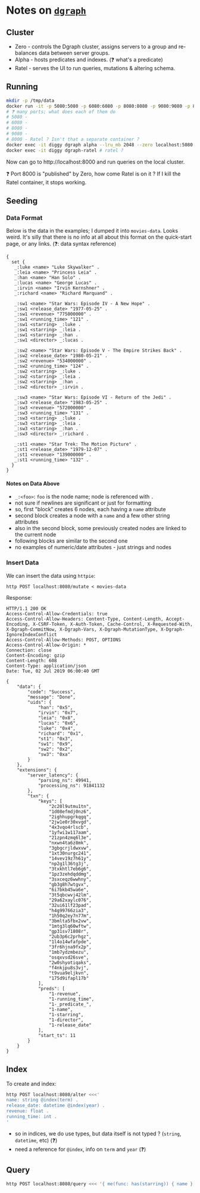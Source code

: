 # Notes on [`dgraph`](https://dgraph.io/)

## Cluster
- Zero - controls the Dgraph cluster, assigns servers to a group and re-balances data between server groups.
- Alpha - hosts predicates and indexes. (❓ what's a predicate)
- Ratel - serves the UI to run queries, mutations & altering schema.

## Running
```sh
mkdir -p /tmp/data
docker run -it -p 5080:5080 -p 6080:6080 -p 8080:8080 -p 9080:9080 -p 8000:8000 -v /tmp/data:/dgraph --name diggy dgraph/dgraph dgraph zero # zero
# ❓ many ports; what does each of them do
# 5080 - 
# 6080 - 
# 8080 -
# 9080 -
# 8000 - Ratel ? Isn't that a separate container ?
docker exec -it diggy dgraph alpha --lru_mb 2048 --zero localhost:5080 # alpha
docker exec -it diggy dgraph-ratel # ratel ?
```
Now can go to http://localhost:8000 and run queries on the local cluster.

❓ Port 8000 is "published" by Zero, how come Ratel is on it ? If I kill the Ratel container, it stops working.

## Seeding

### Data Format

Below is the data in the examples; I dumped it into `movies-data`. Looks weird. It's silly that there is no info at all about this format on the quick-start page, or any links. (❓: data syntax reference) 

```
{
  set {
   _:luke <name> "Luke Skywalker" .
   _:leia <name> "Princess Leia" .
   _:han <name> "Han Solo" .
   _:lucas <name> "George Lucas" .
   _:irvin <name> "Irvin Kernshner" .
   _:richard <name> "Richard Marquand" .

   _:sw1 <name> "Star Wars: Episode IV - A New Hope" .
   _:sw1 <release_date> "1977-05-25" .
   _:sw1 <revenue> "775000000" .
   _:sw1 <running_time> "121" .
   _:sw1 <starring> _:luke .
   _:sw1 <starring> _:leia .
   _:sw1 <starring> _:han .
   _:sw1 <director> _:lucas .

   _:sw2 <name> "Star Wars: Episode V - The Empire Strikes Back" .
   _:sw2 <release_date> "1980-05-21" .
   _:sw2 <revenue> "534000000" .
   _:sw2 <running_time> "124" .
   _:sw2 <starring> _:luke .
   _:sw2 <starring> _:leia .
   _:sw2 <starring> _:han .
   _:sw2 <director> _:irvin .

   _:sw3 <name> "Star Wars: Episode VI - Return of the Jedi" .
   _:sw3 <release_date> "1983-05-25" .
   _:sw3 <revenue> "572000000" .
   _:sw3 <running_time> "131" .
   _:sw3 <starring> _:luke .
   _:sw3 <starring> _:leia .
   _:sw3 <starring> _:han .
   _:sw3 <director> _:richard .

   _:st1 <name> "Star Trek: The Motion Picture" .
   _:st1 <release_date> "1979-12-07" .
   _:st1 <revenue> "139000000" .
   _:st1 <running_time> "132" .
  }
}
```

#### Notes on Data Above

- `_:<foo>`: `foo` is the node name; node is referenced with `.`
- not sure if newlines are significant or just for formatting
- so, first "block" creates 6 nodes, each having a `name` attribute
- second block creates a node with a `name` and a few other string attributes
- also in the second block, some previously created nodes are linked to the current node
- following blocks are similar to the second one
- no examples of numeric/date attributes - just strings and nodes


### Insert Data

We can insert the data using `httpie`:

```
http POST localhost:8080/mutate < movies-data
```

Response:
```
HTTP/1.1 200 OK
Access-Control-Allow-Credentials: true
Access-Control-Allow-Headers: Content-Type, Content-Length, Accept-Encoding, X-CSRF-Token, X-Auth-Token, Cache-Control, X-Requested-With, X-Dgraph-CommitNow, X-Dgraph-Vars, X-Dgraph-MutationType, X-Dgraph-IgnoreIndexConflict
Access-Control-Allow-Methods: POST, OPTIONS
Access-Control-Allow-Origin: *
Connection: close
Content-Encoding: gzip
Content-Length: 608
Content-Type: application/json
Date: Tue, 02 Jul 2019 06:00:40 GMT

{
    "data": {
        "code": "Success", 
        "message": "Done", 
        "uids": {
            "han": "0x5", 
            "irvin": "0x7", 
            "leia": "0x8", 
            "lucas": "0x6", 
            "luke": "0x4", 
            "richard": "0x1", 
            "st1": "0x3", 
            "sw1": "0x9", 
            "sw2": "0x2", 
            "sw3": "0xa"
        }
    }, 
    "extensions": {
        "server_latency": {
            "parsing_ns": 49941, 
            "processing_ns": 91841132
        }, 
        "txn": {
            "keys": [
                "2c20l9utmu1tn", 
                "1d08efmdj0nz6", 
                "2ighhupgrkqgq", 
                "2jw1e0r30xvgd", 
                "4x3vqo4rlscb", 
                "1yfwi1w117aam", 
                "21zpn4zmq6l3e", 
                "nxwn4ta6z8mk", 
                "3gbgcrjldwxvw", 
                "1xt30nurgc241", 
                "14vev19z7h61y", 
                "np2g1l36tg3j", 
                "3txkhtl7eb6g6", 
                "1pz3zehdqddmg", 
                "3sxceqz6wwhny", 
                "gb3g8h7wtgvx", 
                "6i7bkb45wa6e", 
                "3t5qbcwvj42lm", 
                "29a62xaylc076", 
                "32ui61lf23pad", 
                "h4g99766zia3", 
                "1h50q2ey7n77m", 
                "3bmlta5fbx2vw", 
                "1mtg3lq60wftw", 
                "gp31sv71808r", 
                "2ub3p6c2prhgz", 
                "1l4o14wfafpde", 
                "3fr6hjna9fx2p", 
                "1mb7ydzmbezu", 
                "osqxvsd26sve", 
                "2w0shyotiqaks", 
                "f4nkjpu8s3vj", 
                "t9vua9eljkvn", 
                "175d9ifapl17b"
            ], 
            "preds": [
                "1-revenue", 
                "1-running_time", 
                "1-_predicate_", 
                "1-name", 
                "1-starring", 
                "1-director", 
                "1-release_date"
            ], 
            "start_ts": 11
        }
    }
}
```

## Index

To create and index:

```sh
http POST localhost:8080/alter <<<'
name: string @index(term) .
release_date: datetime @index(year) .
revenue: float .
running_time: int .
'
```

- so in indices, we do use types, but data itself is not typed ? (`string`, `datetime`, etc) (❓)
- need a reference for `@index`, info on `term` and `year` (❓)

## Query

```sh
http POST localhost:8080/query <<< '{ me(func: has(starring)) { name } }'
```